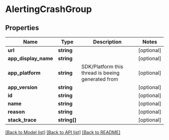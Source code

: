 # AlertingCrashGroup

## Properties
Name | Type | Description | Notes
------------ | ------------- | ------------- | -------------
**url** | **string** |  | [optional] 
**app_display_name** | **string** |  | [optional] 
**app_platform** | **string** | SDK/Platform this thread is beeing generated from | [optional] 
**app_version** | **string** |  | [optional] 
**id** | **string** |  | [optional] 
**name** | **string** |  | [optional] 
**reason** | **string** |  | [optional] 
**stack_trace** | **string[]** |  | [optional] 

[[Back to Model list]](../README.md#documentation-for-models) [[Back to API list]](../README.md#documentation-for-api-endpoints) [[Back to README]](../README.md)



